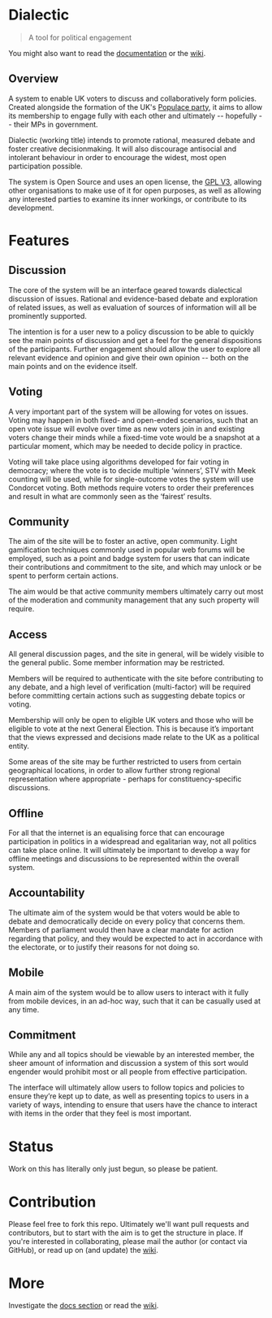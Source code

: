 # Dialectic

> A tool for political engagement

You might also want to read the [documentation](https://github.com/marcelkornblum/dialectic/blob/master/docs/README.md) or the [wiki](https://github.com/marcelkornblum/dialectic/wiki).

## Overview

A system to enable UK voters to discuss and collaboratively form policies. Created alongside the formation of the UK's [Populace party](http://www.wearepopulace.uk/), it aims to allow its membership to engage fully with each other and ultimately -- hopefully -- their MPs in government.

Dialectic (working title) intends to promote rational, measured debate and foster creative decisionmaking. It will also discourage antisocial and intolerant behaviour in order to encourage the widest, most open participation possible.

The system is Open Source and uses an open license, the [GPL V3](https://github.com/marcelkornblum/dialectic/blob/master/LICENSE), allowing other organisations to make use of it for open purposes, as well as allowing any interested parties to examine its inner workings, or contribute to its development.

# Features

## Discussion

The core of the system will be an interface geared towards dialectical discussion of issues. Rational and evidence-based debate and exploration of related issues, as well as evaluation of sources of information will all be prominently supported.

The intention is for a user new to a policy discussion to be able to quickly see the main points of discussion and get a feel for the general dispositions of the participants. Further engagement should allow the user to explore all relevant evidence and opinion and give their own opinion -- both on the main points and on the evidence itself.

## Voting

A very important part of the system will be allowing for votes on issues. Voting may happen in both fixed- and open-ended scenarios, such that an open vote issue will evolve over time as new voters join in and existing voters change their minds while a fixed-time vote would be a snapshot at a particular moment, which may be needed to decide policy in practice.

Voting will take place using algorithms developed for fair voting in democracy; where the vote is to decide multiple ‘winners’, STV with Meek counting will be used, while for single-outcome votes the system will use Condorcet voting. Both methods require voters to order their preferences and result in what are commonly seen as the ‘fairest’ results.

## Community

The aim of the site will be to foster an active, open community. Light gamification techniques commonly used in popular web forums will be employed, such as a point and badge system for users that can indicate their contributions and commitment to the site, and which may unlock or be spent to perform certain actions.

The aim would be that active community members ultimately carry out most of the moderation and community management that any such property will require.

## Access

All general discussion pages, and the site in general, will be widely visible to the general public. Some member information may be restricted.

Members will be required to authenticate with the site before contributing to any debate, and a high level of verification (multi-factor) will be required before committing certain actions such as suggesting debate topics or voting.

Membership will only be open to eligible UK voters and those who will be eligible to vote at the next General Election. This is because it’s important that the views expressed and decisions made relate to the UK as a political entity.

Some areas of the site may be further restricted to users from certain geographical locations, in order to allow further strong regional representation where appropriate - perhaps for constituency-specific discussions.

## Offline

For all that the internet is an equalising force that can encourage participation in politics in a widespread and egalitarian way, not all politics can take place online. It will ultimately be important to develop a way for offline meetings and discussions to be represented within the overall system.

## Accountability

The ultimate aim of the system would be that voters would be able to debate and democratically decide on every policy that concerns them. Members of parliament would then have a clear mandate for action regarding that policy, and they would be expected to act in accordance with the electorate, or to justify their reasons for not doing so.

## Mobile

A main aim of the system would be to allow users to interact with it fully from mobile devices, in an ad-hoc way, such that it can be casually used at any time.

## Commitment

While any and all topics should be viewable by an interested member, the sheer amount of information and discussion a system of this sort would engender would prohibit most or all people from effective participation.

The interface will ultimately allow users to follow topics and policies to ensure they’re kept up to date, as well as presenting topics to users in a variety of ways, intending to ensure that users have the chance to interact with items in the order that they feel is most important.

# Status

Work on this has literally only just begun, so please be patient.

# Contribution

Please feel free to fork this repo. Ultimately we'll want pull requests and contributors, but to start with the aim is to get the structure in place. If you're interested in collaborating, please mail the author (or contact via GitHub), or read up on (and update) the  [wiki](https://github.com/marcelkornblum/dialectic/wiki).

# More

Investigate the [docs section](https://github.com/marcelkornblum/dialectic/blob/master/docs/README.md) or read the [wiki](https://github.com/marcelkornblum/dialectic/wiki).
